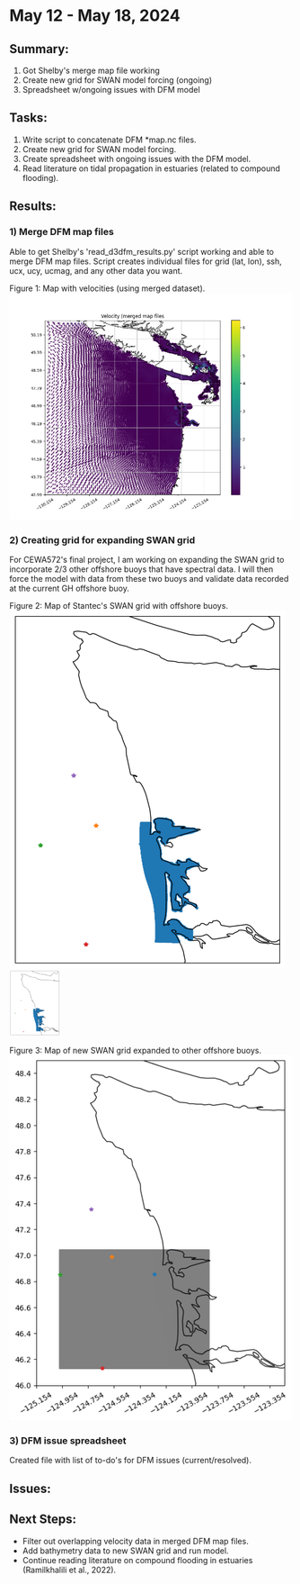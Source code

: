# May 12 - May 18, 2024

## Summary:
1) Got Shelby's merge map file working <br>
2) Create new grid for SWAN model forcing (ongoing) <br>
3) Spreadsheet w/ongoing issues with DFM model <br>

## Tasks:
1) Write script to concatenate DFM *map.nc files. <br>
2) Create new grid for SWAN model forcing. <br>
3) Create spreadsheet with ongoing issues with the DFM model. <br>
4) Read literature on tidal propagation in estuaries (related to compound flooding). <br>

## Results:
### 1) Merge DFM map files
Able to get Shelby's 'read_d3dfm_results.py' script working and able to merge DFM map files. Script creates individual files for grid (lat, lon), ssh, ucx, ucy, ucmag, and any other data you want.

Figure 1: Map with velocities (using merged dataset).<br>
![Merged map files](../Figures/052124meeting/mergedVelocityMap.png)

### 2) Creating grid for expanding SWAN grid
For CEWA572's final project, I am working on expanding the SWAN grid to incorporate 2/3 other offshore buoys that have spectral data. I will then force the model with data from these two buoys and validate data recorded at the current GH offshore buoy.

Figure 2: Map of Stantec's SWAN grid with offshore buoys.<br>
![Old SWAN grid with buoys](../Figures/052124meeting/oldSWANgrid.png)
<img src="https://github.com/rychiu18/RC-UW_ResearchLog/blob/master/Figures/052124meeting/oldSWANgrid.png" width="90">

Figure 3: Map of new SWAN grid expanded to other offshore buoys.<br>
![New SWAN grid with buoys](../Figures/052124meeting/newSWANgrid.png)

### 3) DFM issue spreadsheet
Created file with list of to-do's for DFM issues (current/resolved).

## Issues:

## Next Steps:
- Filter out overlapping velocity data in merged DFM map files.
- Add bathymetry data to new SWAN grid and run model.
- Continue reading literature on compound flooding in estuaries (Ramilkhalili et al., 2022).
